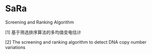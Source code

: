 # SaRa
Screening and Ranking Algorithm

[1] 基于筛选排序算法的多均值变电估计

[2] The screening and ranking algorithm to detect DNA copy number variations
